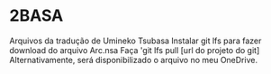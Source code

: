 # 2BASA
Arquivos da tradução de Umineko Tsubasa
Instalar git lfs para fazer download do arquivo Arc.nsa
Faça 'git lfs pull [url do projeto do git]
Alternativamente, será disponibilizado o arquivo no meu OneDrive.
